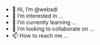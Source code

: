 - 👋 Hi, I’m @websdl
- 👀 I’m interested in ...
- 🌱 I’m currently learning ...
- 💞️ I’m looking to collaborate on ...
- 📫 How to reach me ...

<!---
websdl/websdl is a ✨ special ✨ repository because its `README.md` (this file) appears on your GitHub profile.
You can click the Preview link to take a look at your changes.
--->

